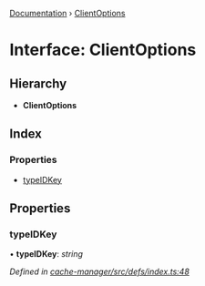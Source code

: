 [Documentation](../README.md) › [ClientOptions](clientoptions.md)

# Interface: ClientOptions

## Hierarchy

* **ClientOptions**

## Index

### Properties

* [typeIDKey](clientoptions.md#typeidkey)

## Properties

###  typeIDKey

• **typeIDKey**: *string*

*Defined in [cache-manager/src/defs/index.ts:48](https://github.com/badbatch/graphql-box/blob/f858dbf/packages/cache-manager/src/defs/index.ts#L48)*
